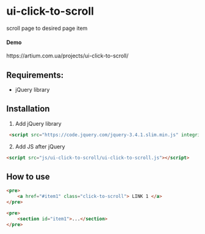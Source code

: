 # ui-click-to-scroll
scroll page to desired page item


<h4>Demo</h4> 
https://artium.com.ua/projects/ui-click-to-scroll/


<h2>Requirements: </h2>
<ul>
<li>jQuery library</li>
</ul>


<h2>Installation</h2>


1. Add jQuery library
```HTML 
 <script src="https://code.jquery.com/jquery-3.4.1.slim.min.js" integrity="sha384-J6qa4849blE2+poT4WnyKhv5vZF5SrPo0iEjwBvKU7imGFAV0wwj1yYfoRSJoZ+n" crossorigin="anonymous"></script>
 ``` 
 
2. Add JS after jQuery
```HTML 
<script src="js/ui-click-to-scroll/ui-click-to-scroll.js"></script>
```    
<p></p>
<h2>How to use</h2>

```html
<pre>
    <a href="#item1" class="click-to-scroll"> LINK 1 </a>
</pre>

<pre>
    <section id="item1">...</section>
</pre>
```
